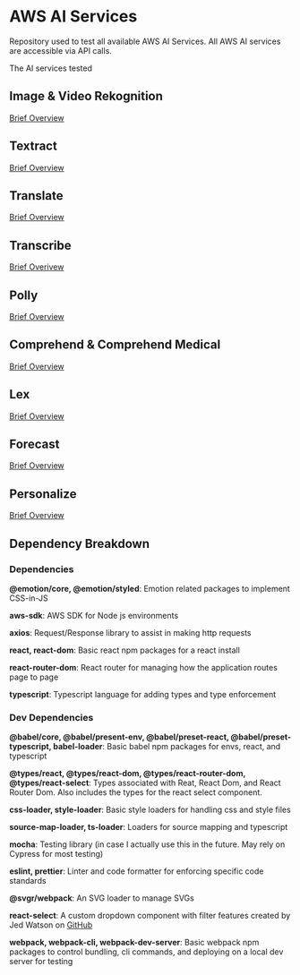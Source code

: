 # AWS AI Services

Repository used to test all available AWS AI Services.
All AWS AI services are accessible via API calls.

The AI services tested

## Image & Video Rekognition

[Brief Overview](https://aws.amazon.com/rekognition/)

## Textract

[Brief Overview](https://aws.amazon.com/textract/)

## Translate

[Brief Overview](https://aws.amazon.com/translate/)

## Transcribe

[Brief Overivew](https://aws.amazon.com/transcribe/)

## Polly

[Brief Overview](https://aws.amazon.com/polly/)

## Comprehend & Comprehend Medical

[Brief Overview](https://aws.amazon.com/comprehend/)

## Lex

[Brief Overview](https://aws.amazon.com/lex/)

## Forecast

[Brief Overview](https://aws.amazon.com/forecast/)

## Personalize

[Brief Overview](https://aws.amazon.com/personalize/)

## Dependency Breakdown

### Dependencies

**@emotion/core, @emotion/styled**: Emotion related packages to implement CSS-in-JS

**aws-sdk**: AWS SDK for Node js environments

**axios**: Request/Response library to assist in making http requests

**react, react-dom**: Basic react npm packages for a react install

**react-router-dom**: React router for managing how the application routes page to page

**typescript**: Typescript language for adding types and type enforcement

### Dev Dependencies

**@babel/core, @babel/present-env, @babel/preset-react, @babel/preset-typescript, babel-loader**: Basic babel npm packages for envs, react, and typescript

**@types/react, @types/react-dom, @types/react-router-dom, @types/react-select**: Types associated with Reat, React Dom, and React Router Dom. Also includes
the types for the react select component.

**css-loader, style-loader**: Basic style loaders for handling css and style files

**source-map-loader, ts-loader**: Loaders for source mapping and typescript

**mocha**: Testing library (in case I actually use this in the future. May rely on Cypress for most testing)

**eslint, prettier**: Linter and code formatter for enforcing specific code standards

**@svgr/webpack**: An SVG loader to manage SVGs

**react-select**: A custom dropdown component with filter features created by Jed Watson on [GitHub](https://github.com/jedwatson/react-select)

**webpack, webpack-cli, webpack-dev-server**: Basic webpack npm packages to control bundling, cli commands, and deploying on a local dev server for testing
